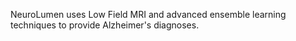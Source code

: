 NeuroLumen uses Low Field MRI and advanced ensemble learning techniques to provide Alzheimer's diagnoses.
